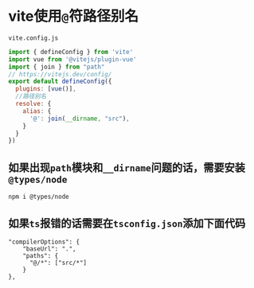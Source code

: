 # vite使用`@`符路径别名

`vite.config.js`
```js
import { defineConfig } from 'vite'
import vue from '@vitejs/plugin-vue'
import { join } from "path"
// https://vitejs.dev/config/
export default defineConfig({
  plugins: [vue()],
  //路径别名
  resolve: {
    alias: {
      '@': join(__dirname, "src"),
    }
  }
})
```
## 如果出现`path`模块和`__dirname`问题的话，需要安装`@types/node`
```
npm i @types/node
```
## 如果`ts`报错的话需要在`tsconfig.json`添加下面代码
```json{3-5}
"compilerOptions": {
    "baseUrl": ".",
    "paths": {
      "@/*": ["src/*"]
    }
},
```